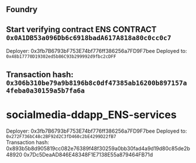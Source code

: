 ## Foundry

## Start verifying contract ENS CONTRACT `0x0A1DB53a096Db6c6918badA617A818a80c0cc0c7`



Deployer: 0x3fb7B6793bF753E74bf776ff386256a7FD9F7bee
Deployed to:` 0x48b17770D19302ed5b86C93b299992d9fbc2cDFF`
## Transaction hash: `0x306b310be79a9b8196b8c0df47385ab16200b897157a4feba0a30159a5b7fa6a`

 # socialmedia-ddapp_ENS-services

Deployer: 0x3fb7B6793bF753E74bf776ff386256a7FD9F7bee
Deployed to: `0x272F736bC48c2BF92d2C3fD460c2bE4299D22fB7 `   
Transaction hash: 0x893b5b8d905819cc082e76389f48f30259a0bb30fad4a9d19d80c85de2b48920
0x7Dc5DeaAD846E48348F1E7138E55a879464FB71d

